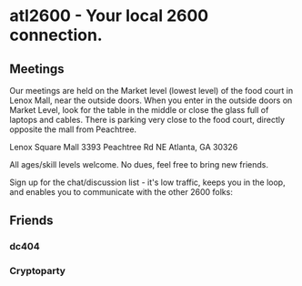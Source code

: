 atl2600 - Your local 2600 connection.
=======

Meetings
--------

Our meetings are held on the Market level (lowest level) of the food
court in Lenox Mall, near the outside doors. When you enter in the
outside doors on Market Level, look for the table in the middle or close
the glass full of laptops and cables. There is parking very close to the
food court, directly opposite the mall from Peachtree.

Lenox Square Mall
3393 Peachtree Rd NE
Atlanta, GA 30326

All ages/skill levels welcome. No dues, feel free to bring new friends.

Sign up for the chat/discussion list - it's low traffic, keeps you in
the loop, and enables you to communicate with the other 2600 folks:


Friends
-------

### dc404

### Cryptoparty
